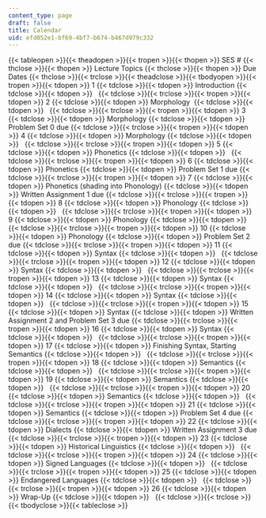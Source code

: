 ```yaml
---
content_type: page
draft: false
title: Calendar
uid: efd052e1-bf69-4bf7-b674-b467d979c332
---
```

{{< tableopen >}}{{< theadopen >}}{{< tropen >}}{{< thopen >}}
SES #
{{< thclose >}}{{< thopen >}}
Lecture Topics
{{< thclose >}}{{< thopen >}}
Due Dates
{{< thclose >}}{{< trclose >}}{{< theadclose >}}{{< tbodyopen >}}{{< tropen >}}{{< tdopen >}}
1
{{< tdclose >}}{{< tdopen >}}
Introduction
{{< tdclose >}}{{< tdopen >}}
 
{{< tdclose >}}{{< trclose >}}{{< tropen >}}{{< tdopen >}}
2
{{< tdclose >}}{{< tdopen >}}
Morphology 
{{< tdclose >}}{{< tdopen >}}
 
{{< tdclose >}}{{< trclose >}}{{< tropen >}}{{< tdopen >}}
3
{{< tdclose >}}{{< tdopen >}}
Morphology
{{< tdclose >}}{{< tdopen >}}
Problem Set 0 due
{{< tdclose >}}{{< trclose >}}{{< tropen >}}{{< tdopen >}}
4
{{< tdclose >}}{{< tdopen >}}
Morphology
{{< tdclose >}}{{< tdopen >}}
 
{{< tdclose >}}{{< trclose >}}{{< tropen >}}{{< tdopen >}}
5
{{< tdclose >}}{{< tdopen >}}
Phonetics
{{< tdclose >}}{{< tdopen >}}
 
{{< tdclose >}}{{< trclose >}}{{< tropen >}}{{< tdopen >}}
6
{{< tdclose >}}{{< tdopen >}}
Phonetics
{{< tdclose >}}{{< tdopen >}}
Problem Set 1 due
{{< tdclose >}}{{< trclose >}}{{< tropen >}}{{< tdopen >}}
7
{{< tdclose >}}{{< tdopen >}}
Phonetics (shading into Phonology)
{{< tdclose >}}{{< tdopen >}}
Written Assignment 1 due
{{< tdclose >}}{{< trclose >}}{{< tropen >}}{{< tdopen >}}
8
{{< tdclose >}}{{< tdopen >}}
Phonology
{{< tdclose >}}{{< tdopen >}}
 
{{< tdclose >}}{{< trclose >}}{{< tropen >}}{{< tdopen >}}
9
{{< tdclose >}}{{< tdopen >}}
Phonology
{{< tdclose >}}{{< tdopen >}}
 
{{< tdclose >}}{{< trclose >}}{{< tropen >}}{{< tdopen >}}
10
{{< tdclose >}}{{< tdopen >}}
Phonology
{{< tdclose >}}{{< tdopen >}}
Problem Set 2 due
{{< tdclose >}}{{< trclose >}}{{< tropen >}}{{< tdopen >}}
11
{{< tdclose >}}{{< tdopen >}}
Syntax
{{< tdclose >}}{{< tdopen >}}
 
{{< tdclose >}}{{< trclose >}}{{< tropen >}}{{< tdopen >}}
12
{{< tdclose >}}{{< tdopen >}}
Syntax
{{< tdclose >}}{{< tdopen >}}
 
{{< tdclose >}}{{< trclose >}}{{< tropen >}}{{< tdopen >}}
13
{{< tdclose >}}{{< tdopen >}}
Syntax
{{< tdclose >}}{{< tdopen >}}
 
{{< tdclose >}}{{< trclose >}}{{< tropen >}}{{< tdopen >}}
14
{{< tdclose >}}{{< tdopen >}}
Syntax
{{< tdclose >}}{{< tdopen >}}
 
{{< tdclose >}}{{< trclose >}}{{< tropen >}}{{< tdopen >}}
15
{{< tdclose >}}{{< tdopen >}}
Syntax
{{< tdclose >}}{{< tdopen >}}
Written Assignment 2 and Problem Set 3 due
{{< tdclose >}}{{< trclose >}}{{< tropen >}}{{< tdopen >}}
16
{{< tdclose >}}{{< tdopen >}}
Syntax
{{< tdclose >}}{{< tdopen >}}
 
{{< tdclose >}}{{< trclose >}}{{< tropen >}}{{< tdopen >}}
17
{{< tdclose >}}{{< tdopen >}}
Finishing Syntax, Starting Semantics
{{< tdclose >}}{{< tdopen >}}
 
{{< tdclose >}}{{< trclose >}}{{< tropen >}}{{< tdopen >}}
18
{{< tdclose >}}{{< tdopen >}}
Semantics
{{< tdclose >}}{{< tdopen >}}
 
{{< tdclose >}}{{< trclose >}}{{< tropen >}}{{< tdopen >}}
19
{{< tdclose >}}{{< tdopen >}}
Semantics
{{< tdclose >}}{{< tdopen >}}
 
{{< tdclose >}}{{< trclose >}}{{< tropen >}}{{< tdopen >}}
20
{{< tdclose >}}{{< tdopen >}}
Semantics
{{< tdclose >}}{{< tdopen >}}
 
{{< tdclose >}}{{< trclose >}}{{< tropen >}}{{< tdopen >}}
21
{{< tdclose >}}{{< tdopen >}}
Semantics
{{< tdclose >}}{{< tdopen >}}
Problem Set 4 due
{{< tdclose >}}{{< trclose >}}{{< tropen >}}{{< tdopen >}}
22
{{< tdclose >}}{{< tdopen >}}
Dialects
{{< tdclose >}}{{< tdopen >}}
Written Assignment 3 due
{{< tdclose >}}{{< trclose >}}{{< tropen >}}{{< tdopen >}}
23
{{< tdclose >}}{{< tdopen >}}
Historical Linguistics
{{< tdclose >}}{{< tdopen >}}
 
{{< tdclose >}}{{< trclose >}}{{< tropen >}}{{< tdopen >}}
24
{{< tdclose >}}{{< tdopen >}}
Signed Languages
{{< tdclose >}}{{< tdopen >}}
 
{{< tdclose >}}{{< trclose >}}{{< tropen >}}{{< tdopen >}}
25
{{< tdclose >}}{{< tdopen >}}
Endangered Languages
{{< tdclose >}}{{< tdopen >}}
 
{{< tdclose >}}{{< trclose >}}{{< tropen >}}{{< tdopen >}}
26
{{< tdclose >}}{{< tdopen >}}
Wrap-Up
{{< tdclose >}}{{< tdopen >}}
 
{{< tdclose >}}{{< trclose >}}{{< tbodyclose >}}{{< tableclose >}}
